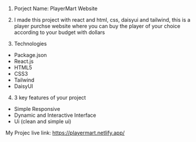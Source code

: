 1. Porject Name: PlayerMart Website

2. I made this project with react and html, css, daisyui and tailwind, this is a player purchse website where you can buy the player of your choice according to your budget with dollars

3. Technologies 
* Package.json
* React.js
* HTML5
* CSS3
* Tailwind
* DaisyUI 
  

4. 3 key features of your project
* Simple Responsive
* Dynamic and Interactive Interface
* Ui (clean and simple ui) 
  
My Projec live link: https://playermart.netlify.app/
